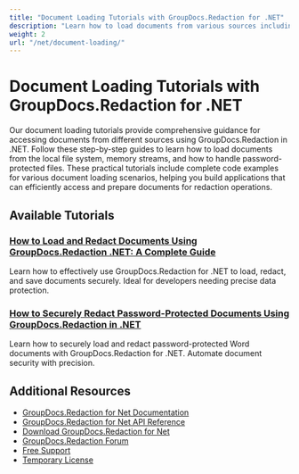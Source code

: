 ```yaml
---
title: "Document Loading Tutorials with GroupDocs.Redaction for .NET"
description: "Learn how to load documents from various sources including local disk, streams, and password-protected files using GroupDocs.Redaction for .NET."
weight: 2
url: "/net/document-loading/"
---
```


# Document Loading Tutorials with GroupDocs.Redaction for .NET

Our document loading tutorials provide comprehensive guidance for accessing documents from different sources using GroupDocs.Redaction in .NET. Follow these step-by-step guides to learn how to load documents from the local file system, memory streams, and how to handle password-protected files. These practical tutorials include complete code examples for various document loading scenarios, helping you build applications that can efficiently access and prepare documents for redaction operations.

## Available Tutorials

### [How to Load and Redact Documents Using GroupDocs.Redaction .NET&#58; A Complete Guide](./groupdocs-redaction-net-load-redact-documents/)
Learn how to effectively use GroupDocs.Redaction for .NET to load, redact, and save documents securely. Ideal for developers needing precise data protection.

### [How to Securely Redact Password-Protected Documents Using GroupDocs.Redaction in .NET](./secure-redact-password-protected-documents-groupdocs-redaction-net/)
Learn how to securely load and redact password-protected Word documents with GroupDocs.Redaction for .NET. Automate document security with precision.

## Additional Resources

- [GroupDocs.Redaction for Net Documentation](https://docs.groupdocs.com/redaction/net/)
- [GroupDocs.Redaction for Net API Reference](https://reference.groupdocs.com/redaction/net/)
- [Download GroupDocs.Redaction for Net](https://releases.groupdocs.com/redaction/net/)
- [GroupDocs.Redaction Forum](https://forum.groupdocs.com/c/redaction)
- [Free Support](https://forum.groupdocs.com/)
- [Temporary License](https://purchase.groupdocs.com/temporary-license/)
